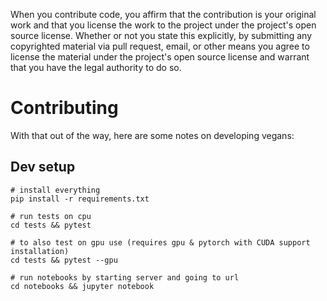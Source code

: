 When you contribute code, you affirm that the contribution is your original work and
that you license the work to the project under the project's open source license.
Whether or not you state this explicitly, by submitting any copyrighted material via
pull request, email, or other means you agree to license the material under the
project's open source license and warrant that you have the legal authority to do so.

# Contributing

With that out of the way, here are some notes on developing vegans:

## Dev setup

    # install everything
    pip install -r requirements.txt

    # run tests on cpu
    cd tests && pytest

    # to also test on gpu use (requires gpu & pytorch with CUDA support installation)
    cd tests && pytest --gpu

    # run notebooks by starting server and going to url
    cd notebooks && jupyter notebook
